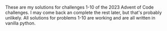 These are my solutions for challenges 1-10 of the 2023 Advent of Code challenges. I may come back an complete the rest later, but that's probably unlikely. All solutions for problems 1-10 are working and are all written in vanilla python.
